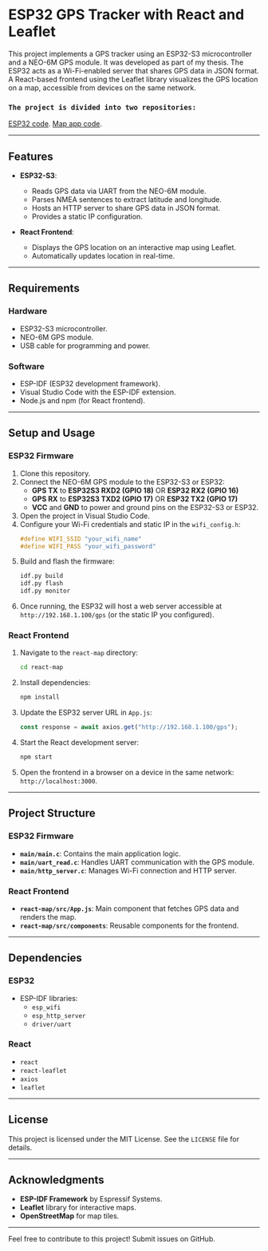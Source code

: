
# ESP32 GPS Tracker with React and Leaflet

This project implements a GPS tracker using an ESP32-S3 microcontroller and a NEO-6M GPS module. 
It was developed as part of my thesis. 
The ESP32 acts as a Wi-Fi-enabled server that shares GPS data in JSON format. 
A React-based frontend using the Leaflet library visualizes the GPS location on a map, 
accessible from devices on the same network.

### `The project is divided into two repositories:`
[ESP32 code](https://github.com/johannajes/GPS_ESP32).
[Map app code](https://github.com/johannajes/Map_App).

---

## Features
- **ESP32-S3**:
  - Reads GPS data via UART from the NEO-6M module.
  - Parses NMEA sentences to extract latitude and longitude.
  - Hosts an HTTP server to share GPS data in JSON format.
  - Provides a static IP configuration.

- **React Frontend**:
  - Displays the GPS location on an interactive map using Leaflet.
  - Automatically updates location in real-time.

---

## Requirements

### Hardware
- ESP32-S3 microcontroller.
- NEO-6M GPS module.
- USB cable for programming and power.

### Software
- ESP-IDF (ESP32 development framework).
- Visual Studio Code with the ESP-IDF extension.
- Node.js and npm (for React frontend).

---

## Setup and Usage

### ESP32 Firmware
1. Clone this repository.
2. Connect the NEO-6M GPS module to the ESP32-S3 or ESP32:
   - **GPS TX** to **ESP32S3 RXD2 (GPIO 18)** OR **ESP32 RX2 (GPIO 16)**
   - **GPS RX** to **ESP32S3 TXD2 (GPIO 17)** OR **ESP32 TX2 (GPIO 17)**
   - **VCC** and **GND** to power and ground pins on the ESP32-S3 or ESP32.
3. Open the project in Visual Studio Code.
4. Configure your Wi-Fi credentials and static IP in the `wifi_config.h`:
   ```c
   #define WIFI_SSID "your_wifi_name"
   #define WIFI_PASS "your_wifi_password"
   ```
5. Build and flash the firmware:
   ```bash
   idf.py build
   idf.py flash
   idf.py monitor
   ```
6. Once running, the ESP32 will host a web server accessible at `http://192.168.1.100/gps` (or the static IP you configured).

### React Frontend
1. Navigate to the `react-map` directory:
   ```bash
   cd react-map
   ```
2. Install dependencies:
   ```bash
   npm install
   ```
3. Update the ESP32 server URL in `App.js`:
   ```javascript
   const response = await axios.get("http://192.168.1.100/gps");
   ```
4. Start the React development server:
   ```bash
   npm start
   ```
5. Open the frontend in a browser on a device in the same network: `http://localhost:3000`.

---

## Project Structure

### ESP32 Firmware
- **`main/main.c`**: Contains the main application logic.
- **`main/uart_read.c`**: Handles UART communication with the GPS module.
- **`main/http_server.c`**: Manages Wi-Fi connection and HTTP server.

### React Frontend
- **`react-map/src/App.js`**: Main component that fetches GPS data and renders the map.
- **`react-map/src/components`**: Reusable components for the frontend.

---

## Dependencies

### ESP32
- ESP-IDF libraries:
  - `esp_wifi`
  - `esp_http_server`
  - `driver/uart`

### React
- `react`
- `react-leaflet`
- `axios`
- `leaflet`

---

## License
This project is licensed under the MIT License. See the `LICENSE` file for details.

---

## Acknowledgments
- **ESP-IDF Framework** by Espressif Systems.
- **Leaflet** library for interactive maps.
- **OpenStreetMap** for map tiles.

---

Feel free to contribute to this project! Submit issues on GitHub.
